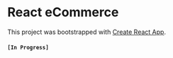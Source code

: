 # React eCommerce

This project was bootstrapped with [Create React App](https://github.com/facebook/create-react-app).

#### `[In Progress]`